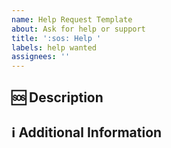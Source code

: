 ```yaml
---
name: Help Request Template
about: Ask for help or support
title: ':sos: Help '
labels: help wanted
assignees: ''
---
```


## 🆘 Description

<!-- 요청하는 도움이나 지원에 대한 상세한 설명을 적어주세요. -->

## ℹ️ Additional Information

<!-- 해당 이슈와 관련하여 추가적으로 제공할 정보가 있다면 여기에 적어주세요. -->
